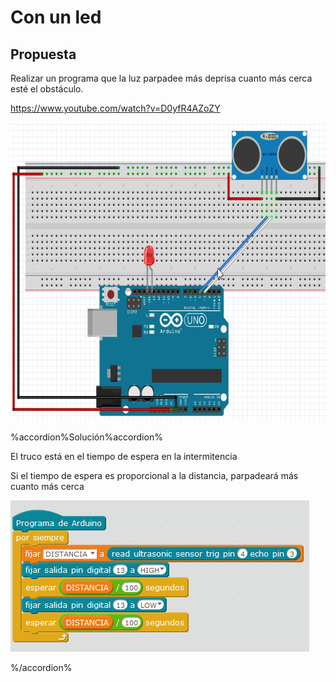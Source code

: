 
# Con un led

## Propuesta

Realizar un programa que la luz parpadee más deprisa cuanto más cerca esté el obstáculo.

https://www.youtube.com/watch?v=D0yfR4AZoZY

<img src="img/ultrasonidos-unled.png" width="654" height="478" />

%accordion%Solución%accordion%

El truco está en el tiempo de espera en la intermitencia

Si el tiempo de espera es proporcional a la distancia, parpadeará más cuanto más cerca

<img src="img/sensor-parking-led.png" width="478" height="242" />


%/accordion%


